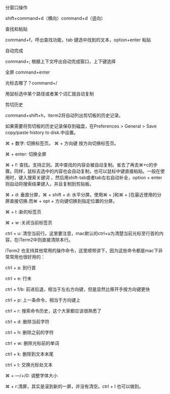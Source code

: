 分窗口操作

shift+command+d（横向）command+d（竖向）

  

查找和粘贴

command+f，呼出查找功能，tab 键选中找到的文本，option+enter 粘贴

  

自动完成

command+; 根据上下文呼出自动完成窗口，上下键选择

  

全屏 command+enter

  

光标去哪了？command+/

  

用鼠标选中某个路径或者某个词汇就自动复制

  

剪切历史

command+shift+h，iterm2将自动列出剪切板的历史记录。

如果需要将剪切板的历史记录保存到磁盘，在Preferences > General > Save copy/paste history to
disk.中设置。

  

⌘ + 数字: 切换标签页。 ⌘ + 方向键 按方向切换标签页。

⌘ + enter: 切换全屏

⌘ + f:
查找。支持正则。其中查找的内容会被自动复制。省去了再去⌘+c的步骤。同样，鼠标去选中的内容也会自动复制，也可以鼠标中键直接粘贴。一般在使用时，键入搜索关键词
，然后用shift-tab或者tab左右自动补全，option + enter则自动将搜索结果键入，并且复制到剪贴板。

⌘ + d: 垂直分屏，⌘ + shift + d: 水平分屏。使用⌘ + ]和⌘ + [在最近使用的分屏直接切换.而⌘ + opt +
方向键切换到指定位置的分屏。

⌘ + t :新的标签页

⌘ + w :关闭当前标签页

  

ctrl + u: 清空当前行。这里要注意，mac默认的ctrl+u为清楚当前光标至行首的内容，在iTerm2中则直接清除本行。

iTerm2 也支持其他常用的操作命令，这里顺带讲下，因为这些命令都是mac下非常常用也很好用的：

ctrl + a: 到行首

ctrl + e: 行末

ctrl + f/b: 前进后退，相当于左右方向键，但是显然比移开手按方向键更快

ctrl + p: 上一条命令，相当于方向键上

ctrl + r: 搜索命令历史，这个大家都应该很熟悉了

ctrl + d: 删除当前字符

ctrl + h: 删除之前的字符

ctrl + w: 删除光标前的单词

ctrl + k: 删除到文本末尾

ctrl + t: 交换光标处文本

⌘ + —/+/0: 调整字体大小

⌘ + r:清屏，其实是滚到新的一屏，并没有清空。ctrl + l 也可以做到。

